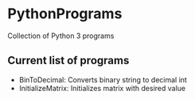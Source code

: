 # PythonPrograms
Collection of Python 3 programs
## Current list of programs
- BinToDecimal: Converts binary string to decimal int
- InitializeMatrix: Initializes matrix with desired value
